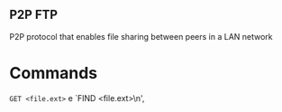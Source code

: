 ## P2P FTP

P2P protocol that enables file sharing between peers in a LAN network

# Commands
`GET <file.ext>` e
`FIND <file.ext>\n',
